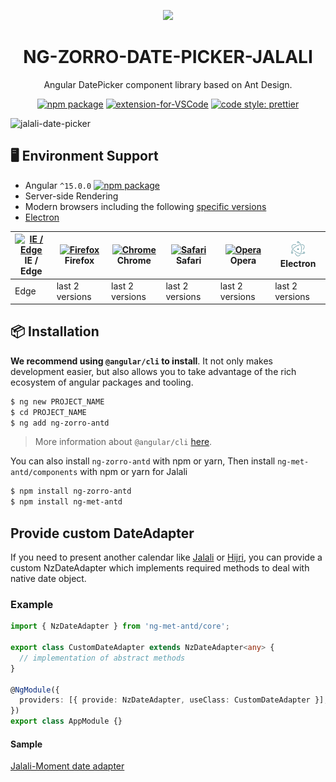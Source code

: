 <p align="center">
  <a href="http://ng.ant.design">
    <img width="230" src="https://img.alicdn.com/tfs/TB1TFFaHAvoK1RjSZFwXXciCFXa-106-120.svg">
  </a>
</p>

<h1 align="center">
NG-ZORRO-DATE-PICKER-JALALI
</h1>

<div align="center">

Angular DatePicker component library based on Ant Design.

[![npm package](https://img.shields.io/npm/v/ng-zorro-antd.svg?style=flat-square)](https://www.npmjs.com/package/nz-date-picker-jalali)
[![extension-for-VSCode](https://img.shields.io/badge/extension%20for-VSCode-blue.svg?style=flat-square)](https://marketplace.visualstudio.com/items?itemName=cipchk.ng-zorro-vscode)
[![code style: prettier](https://img.shields.io/badge/code_style-prettier-ff69b4.svg?style=flat-square)](https://github.com/prettier/prettier)

</div>

[//]: # '## [Demo](https://stackblitz.com/edit/angular-ivy-ymn31f?embed=1&file=src/app/app.component.html)'
[//]: #
[//]: # 'View DatePickerJalali in action at [https://stackblitz.com/edit/angular-ivy-ymn31f?embed=1&file=src/app/app.component.html](https://stackblitz.com/edit/angular-ivy-ymn31f?embed=1&file=src/app/app.component.html)'

<img src="https://user-images.githubusercontent.com/42533472/171279996-75478af5-7977-4845-bf56-846c448308ae.gif" alt="jalali-date-picker" style="max-width: 100%; display: inline-block;" data-target="animated-image.originalImage">

## 🖥 Environment Support

- Angular `^15.0.0` [![npm package](https://img.shields.io/npm/v/ng-zorro-antd.svg?style=flat-square)](https://www.npmjs.org/package/ng-zorro-antd)
- Server-side Rendering
- Modern browsers including the following [specific versions](https://angular.io/guide/browser-support)
- [Electron](http://electron.atom.io/)

| [<img src="https://raw.githubusercontent.com/alrra/browser-logos/master/src/edge/edge_48x48.png" alt="IE / Edge" width="24px" height="24px" />](http://godban.github.io/browsers-support-badges/)</br>IE / Edge | [<img src="https://raw.githubusercontent.com/alrra/browser-logos/master/src/firefox/firefox_48x48.png" alt="Firefox" width="24px" height="24px" />](http://godban.github.io/browsers-support-badges/)</br>Firefox | [<img src="https://raw.githubusercontent.com/alrra/browser-logos/master/src/chrome/chrome_48x48.png" alt="Chrome" width="24px" height="24px" />](http://godban.github.io/browsers-support-badges/)</br>Chrome | [<img src="https://raw.githubusercontent.com/alrra/browser-logos/master/src/safari/safari_48x48.png" alt="Safari" width="24px" height="24px" />](http://godban.github.io/browsers-support-badges/)</br>Safari | [<img src="https://raw.githubusercontent.com/alrra/browser-logos/master/src/opera/opera_48x48.png" alt="Opera" width="24px" height="24px" />](http://godban.github.io/browsers-support-badges/)</br>Opera | [<img src="https://raw.githubusercontent.com/alrra/browser-logos/master/src/electron/electron_48x48.png" alt="Electron" width="24px" height="24px" />](http://godban.github.io/browsers-support-badges/)</br>Electron |
| --------------------------------------------------------------------------------------------------------------------------------------------------------------------------------------------------------------- | ----------------------------------------------------------------------------------------------------------------------------------------------------------------------------------------------------------------- | ------------------------------------------------------------------------------------------------------------------------------------------------------------------------------------------------------------- | ------------------------------------------------------------------------------------------------------------------------------------------------------------------------------------------------------------- | --------------------------------------------------------------------------------------------------------------------------------------------------------------------------------------------------------- | --------------------------------------------------------------------------------------------------------------------------------------------------------------------------------------------------------------------- |
| Edge                                                                                                                                                                                                            | last 2 versions                                                                                                                                                                                                   | last 2 versions                                                                                                                                                                                               | last 2 versions                                                                                                                                                                                               | last 2 versions                                                                                                                                                                                           | last 2 versions                                                                                                                                                                                                       |

## 📦 Installation

**We recommend using `@angular/cli` to install**. It not only makes development easier, but also allows you to take advantage of the rich ecosystem of angular packages and tooling.

```bash
$ ng new PROJECT_NAME
$ cd PROJECT_NAME
$ ng add ng-zorro-antd
```

> More information about `@angular/cli` [here](https://github.com/angular/angular-cli).

You can also install `ng-zorro-antd` with npm or yarn,
Then install `ng-met-antd/components` with npm or yarn for Jalali

```bash
$ npm install ng-zorro-antd
$ npm install ng-met-antd
```

## Provide custom DateAdapter

If you need to present another calendar like [Jalali](https://en.wikipedia.org/wiki/Jalali_calendar) or [Hijri](https://en.wikipedia.org/wiki/Islamic_calendar), you can provide a custom NzDateAdapter which implements required methods to deal with native date object.

### Example

```ts
import { NzDateAdapter } from 'ng-met-antd/core';

export class CustomDateAdapter extends NzDateAdapter<any> {
  // implementation of abstract methods
}

@NgModule({
  providers: [{ provide: NzDateAdapter, useClass: CustomDateAdapter }],
})
export class AppModule {}
```

#### Sample

[Jalali-Moment date adapter](https://gist.github.com/psychomet/22798ab7552b38751ac44a665fe1c512)
